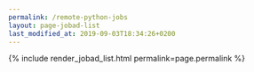 ```yaml
---
permalink: /remote-python-jobs
layout: page-jobad-list
last_modified_at: 2019-09-03T18:34:26+0200
---
```

{% include render_jobad_list.html permalink=page.permalink %}
